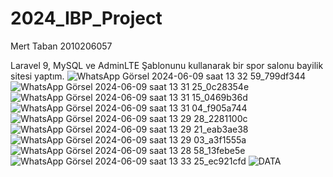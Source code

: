 # 2024_IBP_Project
Mert Taban 2010206057

Laravel 9, MySQL ve AdminLTE Şablonunu kullanarak bir spor salonu bayilik sitesi yaptım.
![WhatsApp Görsel 2024-06-09 saat 13 32 59_799df344](https://github.com/MertTaban/2024_IBP_Project/assets/115030664/8510c96e-9111-4dd4-8e0e-35c67aaacedd)
![WhatsApp Görsel 2024-06-09 saat 13 31 25_0c28354e](https://github.com/MertTaban/2024_IBP_Project/assets/115030664/d7a6d36e-bef5-48ad-84ed-bdd4ab0f73aa)
![WhatsApp Görsel 2024-06-09 saat 13 31 15_0469b36d](https://github.com/MertTaban/2024_IBP_Project/assets/115030664/f513cab3-481c-4091-9719-c680a7d0a369)
![WhatsApp Görsel 2024-06-09 saat 13 31 04_f905a744](https://github.com/MertTaban/2024_IBP_Project/assets/115030664/9e96f340-f5d9-4428-9dff-d9ab8393f7cd)
![WhatsApp Görsel 2024-06-09 saat 13 29 28_2281100c](https://github.com/MertTaban/2024_IBP_Project/assets/115030664/22b05a53-948c-43f4-8e86-0400c310e6f4)
![WhatsApp Görsel 2024-06-09 saat 13 29 21_eab3ae38](https://github.com/MertTaban/2024_IBP_Project/assets/115030664/fe580df8-185b-4496-8990-6c53a05eb6b5)
![WhatsApp Görsel 2024-06-09 saat 13 29 03_a3f1555a](https://github.com/MertTaban/2024_IBP_Project/assets/115030664/46154818-7433-40a4-bb10-cfc402324cf2)
![WhatsApp Görsel 2024-06-09 saat 13 28 58_13febe5e](https://github.com/MertTaban/2024_IBP_Project/assets/115030664/365b6110-5334-438a-adb3-a6110ee7db08)
![WhatsApp Görsel 2024-06-09 saat 13 33 25_ec921cfd](https://github.com/MertTaban/2024_IBP_Project/assets/115030664/cfb109e6-4618-43b3-9830-167bf6538436)
![DATA](https://github.com/MertTaban/2024_IBP_Project/assets/115030664/18f68d90-b577-49bf-afba-d2918bcbd719)
